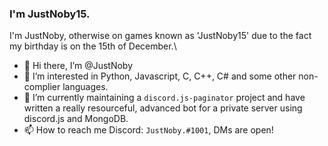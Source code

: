 ### I'm JustNoby15.

I'm JustNoby, otherwise on games known as 'JustNoby15' due to the fact my birthday is on the 15th of December.\


- 👋 Hi there, I’m @JustNoby
- 👀 I’m interested in Python, Javascript, C, C++, C# and some other non-complier languages.
- 🌱 I’m currently maintaining a `discord.js-paginator` project and have written a really resourceful, advanced bot for a private server using discord.js and MongoDB.
- 📫 How to reach me Discord: `JustNoby.#1001`, DMs are open!
